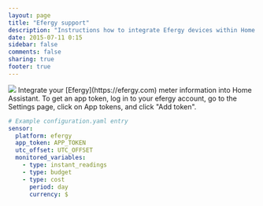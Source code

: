 ```yaml
---
layout: page
title: "Efergy support"
description: "Instructions how to integrate Efergy devices within Home Assistant."
date: 2015-07-11 0:15
sidebar: false
comments: false
sharing: true
footer: true
---
```


<img src='/images/supported_brands/efergy.png' class='brand pull-right' />
Integrate your [Efergy](https://efergy.com) meter information into Home Assistant. To get an app token, log in to your efergy account, go to the Settings page, click on App tokens, and click "Add token".

```yaml
# Example configuration.yaml entry
sensor:
  platform: efergy
  app_token: APP_TOKEN
  utc_offset: UTC_OFFSET
  monitored_variables:
    - type: instant_readings
    - type: budget
    - type: cost
      period: day
      currency: $
```
